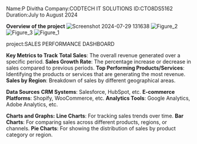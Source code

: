 Name:P Divitha
Company:CODTECH IT SOLUTIONS
ID:CTO8DS5162
Duration:July to August 2024

**Overview of the project**
![Screenshot 2024-07-29 131638](https://github.com/user-attachments/assets/6f04ab6b-7194-4eff-91f7-abaadda999bd)
![Figure_2](https://github.com/user-attachments/assets/ec9851ad-ce19-4884-b70b-cf1c0b441f7c)
![Figure_3](https://github.com/user-attachments/assets/92608c97-4719-4bfd-984d-a37c3d2ab3b3)
![Figure_1](https://github.com/user-attachments/assets/4833a715-c005-4a7a-9b06-f0c60ca73344)



project:SALES PERFORMANCE DASHBOARD

**Key Metrics to Track**
**Total Sales**: The overall revenue generated over a specific period.
**Sales Growth Rate**: The percentage increase or decrease in sales compared to previous periods.
**Top Performing Products/Services**: Identifying the products or services that are generating the most revenue.
**Sales by Region**: Breakdown of sales by different geographical areas.

**Data Sources**
**CRM Systems**: Salesforce, HubSpot, etc.
**E-commerce Platforms**: Shopify, WooCommerce, etc.
**Analytics Tools**: Google Analytics, Adobe Analytics, etc.


**Charts and Graphs:**
**Line Charts**: For tracking sales trends over time.
**Bar Charts**: For comparing sales across different products, regions, or channels.
**Pie Charts**: For showing the distribution of sales by product category or region.

